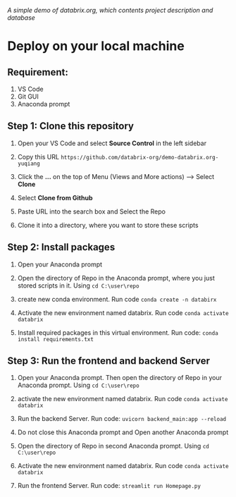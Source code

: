 *A simple demo of databrix.org, which contents project description and database*
# Deploy on your local machine

## Requirement:
1. VS Code
2. Git GUI
3. Anaconda prompt


## Step 1: Clone this repository
1. Open your VS Code and select **Source Control** in the left sidebar

2. Copy this URL `https://github.com/databrix-org/demo-databrix.org-yuqiang`

3. Click the **...** on the top of Menu (Views and More actions) --> Select **Clone**

4. Select **Clone from Github** 

5. Paste URL into the search box and Select the Repo

6. Clone it into a directory, where you want to store these scripts

## Step 2: Install packages

1. Open your Anaconda prompt

2. Open the directory of Repo in the Anaconda prompt, where you just stored scripts in it. Using `cd C:\user\repo`

3. create new conda environment. Run code `conda create -n databirx`

4. Activate the new environment named databrix. Run code `conda activate databrix`

5. Install required packages in this virtual environment. Run code: `conda install requirements.txt`

## Step 3: Run the frontend and backend Server

1. Open your Anaconda prompt. Then open the directory of Repo in your Anaconda prompt. Using `cd C:\user\repo`

2. activate the new environment named databrix. Run code `conda activate databrix`

3. Run the backend Server. Run code: `uvicorn backend_main:app --reload`

3. Do not close this Anaconda prompt and Open another Anaconda prompt

4. Open the directory of Repo in second Anaconda prompt. Using `cd C:\user\repo`

5. Activate the new environment named databrix. Run code `conda activate databrix`

5. Run the frontend Server. Run code: `streamlit run Homepage.py`
